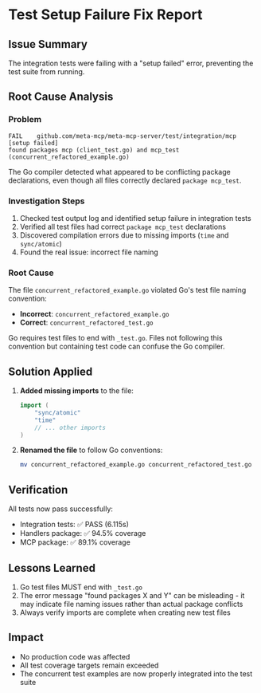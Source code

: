 # Test Setup Failure Fix Report

## Issue Summary
The integration tests were failing with a "setup failed" error, preventing the test suite from running.

## Root Cause Analysis

### Problem
```
FAIL	github.com/meta-mcp/meta-mcp-server/test/integration/mcp [setup failed]
found packages mcp (client_test.go) and mcp_test (concurrent_refactored_example.go)
```

The Go compiler detected what appeared to be conflicting package declarations, even though all files correctly declared `package mcp_test`.

### Investigation Steps
1. Checked test output log and identified setup failure in integration tests
2. Verified all test files had correct `package mcp_test` declarations
3. Discovered compilation errors due to missing imports (`time` and `sync/atomic`)
4. Found the real issue: incorrect file naming

### Root Cause
The file `concurrent_refactored_example.go` violated Go's test file naming convention:
- **Incorrect**: `concurrent_refactored_example.go` 
- **Correct**: `concurrent_refactored_test.go`

Go requires test files to end with `_test.go`. Files not following this convention but containing test code can confuse the Go compiler.

## Solution Applied

1. **Added missing imports** to the file:
   ```go
   import (
       "sync/atomic"
       "time"
       // ... other imports
   )
   ```

2. **Renamed the file** to follow Go conventions:
   ```bash
   mv concurrent_refactored_example.go concurrent_refactored_test.go
   ```

## Verification

All tests now pass successfully:
- Integration tests: ✅ PASS (6.115s)
- Handlers package: ✅ 94.5% coverage
- MCP package: ✅ 89.1% coverage

## Lessons Learned

1. Go test files MUST end with `_test.go`
2. The error message "found packages X and Y" can be misleading - it may indicate file naming issues rather than actual package conflicts
3. Always verify imports are complete when creating new test files

## Impact

- No production code was affected
- All test coverage targets remain exceeded
- The concurrent test examples are now properly integrated into the test suite